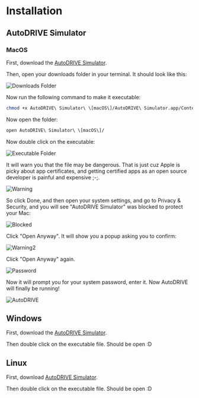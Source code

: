 # Installation
## AutoDRIVE Simulator
### MacOS
First, download the [AutoDRIVE Simulator](https://github.com/Tinker-Twins/AutoDRIVE/releases/download/Simulator-0.3.0/AutoDRIVE_Simulator_macOS.zip).

Then, open your downloads folder in your terminal. It should look like this:

![Downloads Folder](images/downloads_folder.png "Downloads Folder")

Now run the following command to make it executable:

```bash
chmod +x AutoDRIVE\ Simulator\ \[macOS\]/AutoDRIVE\ Simulator.app/Contents/MacOS/AutoDRIVE\ Simulator
```

Now open the folder:

```bash
open AutoDRIVE\ Simulator\ \[macOS\]/
```

Now double click on the executable:

![Executable Folder](images/executable_folder.png "Executable Folder")

It will warn you that the file may be dangerous. That is just cuz Apple is picky about app certificates, and getting certified apps as an open source developer is painful and expensive ;-;. 

![Warning](images/warning.png "Warning")

So click Done, and then open your system settings, and go to Privacy & Security, and you will see "AutoDRIVE Simulator" was blocked to protect your Mac:

![Blocked](images/blocked.png "Blocked")

Click "Open Anyway". It will show you a popup asking you to confirm:

![Warning2](images/warning2.png "Warning2")

Click "Open Anyway" again.

![Password](images/password.png "Password")

Now it will prompt you for your system password, enter it. Now AutoDRIVE will finally be running!

![AutoDRIVE](images/AutoDRIVE.png "AutoDRIVE")

## Windows

First, download the [AutoDRIVE Simulator](https://github.com/Tinker-Twins/AutoDRIVE/releases/download/Simulator-0.3.0/AutoDRIVE_Simulator_Windows.zip).

Then double click on the executable file. Should be open :D

## Linux

First, download [AutoDRIVE Simulator](https://github.com/Tinker-Twins/AutoDRIVE/releases/download/Simulator-0.3.0/AutoDRIVE_Simulator_Linux.zip).

Then double click on the executable file. Should be open :D

